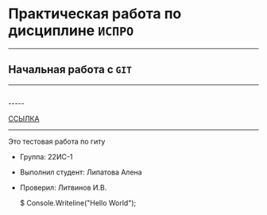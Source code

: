 # Практическая работа по дисциплине ``ИСПРО``
-----
## Начальная работа с ``GIT``
-----
<p align ="center"><img srс="https://rgo.ru/upload/s34web.imageadapter/3391b95c081666cc16ceb5b195d7ccf4/oleg_bogdanov_amurskiy_tigr_592345.jpg" width = "400"></p>
-----
<p><a href="https://www.figma.com/">ССЫЛКА</a></p>

-----

Это тестовая работа по гиту

* Группа: 22ИС-1
* Выполнил студент: Липатова Алена
* Проверил: Литвинов И.В.

     $ Console.Writeline("Hello World");
